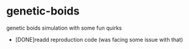 # genetic-boids

genetic boids simulation with some fun quirks


- [DONE]readd reproduction code (was facing some issue with that)


